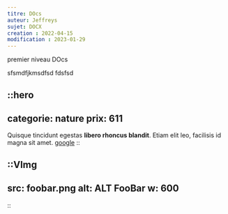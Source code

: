 ```yaml
---
titre: DOcs
auteur: Jeffreys
sujet: DOCX
creation : 2022-04-15
modification : 2023-01-29
---
```


premier niveau DOcs
<!--more-->
sfsmdfjkmsdfsd
fdsfsd

::hero
---
categorie: nature
prix: 611
---
Quisque tincidunt egestas **libero rhoncus blandit**. Etiam elit leo, facilisis id magna sit amet.
[google](https://www.google.fr)
::

<!-- <VImg src="foobar.png" alt="Essai image Content"/> -->
::VImg
---
src: foobar.png
alt: ALT FooBar
w: 600
---
::

